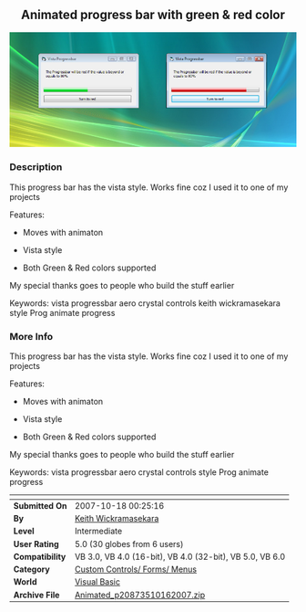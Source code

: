 ﻿<div align="center">

## Animated progress bar with green &amp; red color

<img src="PIC20071016628206501.jpg">
</div>

### Description



This progress bar has the vista style. Works fine coz I used it to one of my projects

Features:

* Moves with animaton

* Vista style

* Both Green &amp; Red colors supported

My special thanks goes to people who build the stuff earlier

Keywords: vista progressbar aero crystal controls keith wickramasekara style Prog animate progress
 
### More Info
 
This progress bar has the vista style. Works fine coz I used it to one of my projects

Features:

* Moves with animaton

* Vista style

* Both Green &amp; Red colors supported

My special thanks goes to people who build the stuff earlier

Keywords: vista progressbar aero crystal controls style Prog animate progress


<span>             |<span>
---                |---
**Submitted On**   |2007-10-18 00:25:16
**By**             |[Keith Wickramasekara](https://github.com/Planet-Source-Code/PSCIndex/blob/master/ByAuthor/keith-wickramasekara.md)
**Level**          |Intermediate
**User Rating**    |5.0 (30 globes from 6 users)
**Compatibility**  |VB 3\.0, VB 4\.0 \(16\-bit\), VB 4\.0 \(32\-bit\), VB 5\.0, VB 6\.0
**Category**       |[Custom Controls/ Forms/  Menus](https://github.com/Planet-Source-Code/PSCIndex/blob/master/ByCategory/custom-controls-forms-menus__1-4.md)
**World**          |[Visual Basic](https://github.com/Planet-Source-Code/PSCIndex/blob/master/ByWorld/visual-basic.md)
**Archive File**   |[Animated\_p20873510162007\.zip](https://github.com/Planet-Source-Code/keith-wickramasekara-animated-progress-bar-with-green-amp-red-color__1-69506/archive/master.zip)








